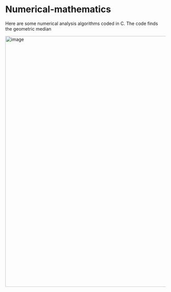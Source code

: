 # Numerical-mathematics
Here are some numerical analysis algorithms coded in C. The code finds the geometric median

<img width="789" alt="image" src="https://user-images.githubusercontent.com/109459201/179391883-828cf6d9-a9d0-4123-b8d1-a41b38b4864f.png">
